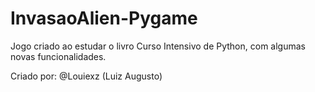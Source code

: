 # InvasaoAlien-Pygame
Jogo criado ao estudar o livro Curso Intensivo de Python, com algumas novas funcionalidades.

Criado por: @Louiexz (Luiz Augusto)
